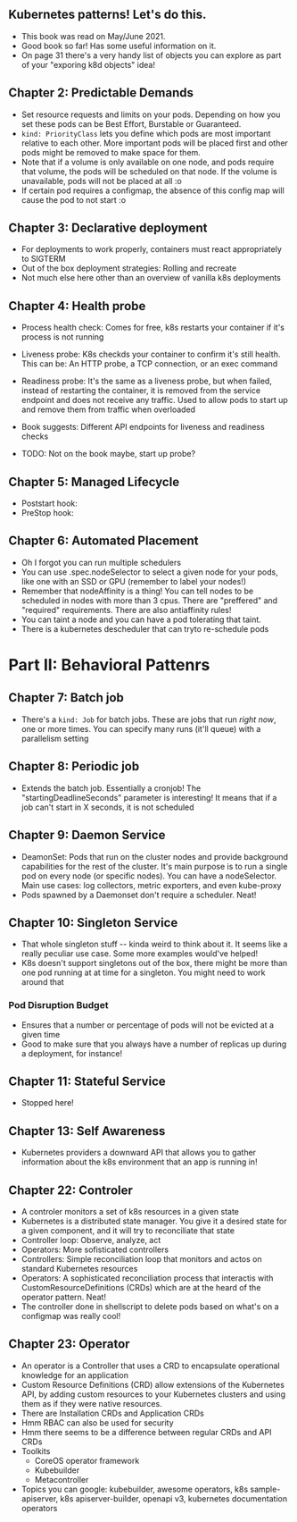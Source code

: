 ## Kubernetes patterns! Let's do this.
- This book was read on May/June 2021.
- Good book so far! Has some useful information on it.
- On page 31 there's a very handy list of objects you can explore as part of your "exporing k8d objects" idea!

## Chapter 2: Predictable Demands
- Set resource requests and limits on your pods. Depending on how you set these pods can be Best Effort, Burstable or Guaranteed.
- `kind: PriorityClass` lets you define which pods are most important relative to each other. More important pods will be placed first and other pods might be removed to make space for them.
- Note that if a volume is only available on one node, and pods require that volume, the pods will be scheduled on that node. If the volume is unavailable, pods will not be placed at all :o
- If certain pod requires a configmap, the absence of this config map will cause the pod to not start :o

## Chapter 3: Declarative deployment
- For deployments to work properly, containers must react appropriately to SIGTERM
- Out of the box deployment strategies: Rolling and recreate
- Not much else here other than an overview of vanilla k8s deployments

## Chapter 4: Health probe
- Process health check: Comes for free, k8s restarts your container if it's process is not running
- Liveness probe: K8s checkds your container to confirm it's still health. This can be: An HTTP probe, a TCP connection, or an exec command
- Readiness probe: It's the same as a liveness probe, but when failed, instead of restarting the container, it is removed from the service endpoint and does not receive any traffic. Used to allow pods to start up and remove them from traffic when overloaded
- Book suggests: Different API endpoints for liveness and readiness checks

- TODO: Not on the book maybe, start up probe?

## Chapter 5: Managed Lifecycle
- Poststart hook:
- PreStop hook:

## Chapter 6: Automated Placement
- Oh I forgot you can run multiple schedulers
- You can use .spec.nodeSelector to select a given node for your pods, like one with an SSD or GPU (remember to label your nodes!)
- Remember that nodeAffinity is a thing! You can tell nodes to be scheduled in nodes with more than 3 cpus. There are "preffered" and "required" requirements. There are also antiaffinity rules!
- You can taint a node and you can have a pod tolerating that taint.
- There is a kubernetes descheduler that can tryto re-schedule pods

# Part II: Behavioral Pattenrs

## Chapter 7: Batch job
- There's a `kind: Job` for batch jobs. These are jobs that run _right now_, one or more times. You can specify many runs (it'll queue) with a parallelism setting

## Chapter 8: Periodic job
- Extends the batch job. Essentially a cronjob! The "startingDeadlineSeconds" parameter is interesting! It means that if a job can't start in X seconds, it is not scheduled

## Chapter 9: Daemon Service
- DeamonSet: Pods that run on the cluster nodes and provide background capabilities for the rest of the cluster. It's main purpose is to run a single pod on every node (or specific nodes). You can have a nodeSelector. Main use cases: log collectors, metric exporters, and even kube-proxy
- Pods spawned by a Daemonset don't require a scheduler. Neat!

## Chapter 10: Singleton Service
- That whole singleton stuff -- kinda weird to think about it. It seems like a really peculiar use case. Some more examples would've helped!
- K8s doesn't support singletons out of the box, there might be more than one pod running at at time for a singleton. You might need to work around that

### Pod Disruption Budget
- Ensures that a number or percentage of pods will not be evicted at a given time
- Good to make sure that you always have a number of replicas up during a deployment, for instance!

## Chapter 11: Stateful Service
- Stopped here!

## Chapter 13: Self Awareness
- Kubernetes providers a downward API that allows you to gather information about the k8s environment that an app is running in!


## Chapter 22: Controler
- A controler monitors a set of k8s resources in a given state
- Kubernetes is a distributed state manager. You give it a desired state for a given component, and it will try to reconciliate that state
- Controller loop: Observe, analyze, act
- Operators: More sofisticated controllers
- Controllers: Simple reconciliation loop that monitors and actos on standard Kubernetes resources
- Operators: A sophisticated reconciliation process that interactis with CustomResourceDefinitions (CRDs) which are at the heard of the operator pattern. Neat!
- The controller done in shellscript to delete pods based on what's on a configmap was really cool!

## Chapter 23: Operator
- An operator is a Controller that uses a CRD to encapsulate operational knowledge for an application
- Custom Resource Definitions (CRD) allow extensions of the Kubernetes API, by adding custom resources to your Kubernetes clusters and using them as if they were native resources.
- There are Installation CRDs and Application CRDs
- Hmm RBAC can also be used for security
- Hmm there seems to be a difference between regular CRDs and API CRDs
- Toolkits
    - CoreOS operator framework
    - Kubebuilder
    - Metacontroller
- Topics you can google: kubebuilder, awesome operators, k8s sample-apiserver, k8s apiserver-builder, openapi v3, kubernetes documentation operators
